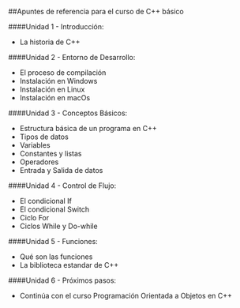 ##Apuntes de referencia para el curso de C++ básico 

####Unidad 1 - Introducción:

- La historia de C++

####Unidad 2 - Entorno de Desarrollo:

- El proceso de compilación
- Instalación en Windows
- Instalación en Linux
- Instalación en macOs

####Unidad 3 - Conceptos Básicos:

- Estructura básica de un programa en C++
- Tipos de datos
- Variables
- Constantes y listas
- Operadores
- Entrada y Salida de datos

####Unidad 4 - Control de Flujo:

- El condicional If
- El condicional Switch
- Ciclo For
- Ciclos While y Do-while

####Unidad 5 - Funciones:

- Qué son las funciones
- La biblioteca estandar de C++

####Unidad 6 - Próximos pasos:

- Continúa con el curso Programación Orientada a Objetos en C++